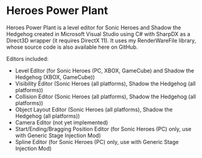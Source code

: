 # Heroes Power Plant
Heroes Power Plant is a level editor for Sonic Heroes and Shadow the Hedgehog created in Microsoft Visual Studio using C# with SharpDX as a Direct3D wrapper (it requires DirectX 11). It uses my RenderWareFile library, whose source code is also available here on GitHub.

Editors included:
*  Level Editor (for Sonic Heroes (PC, XBOX, GameCube) and Shadow the Hedgehog (XBOX, GameCube))
*  Visibility Editor (Sonic Heroes (all platforms), Shadow the Hedgehog (all platforms))
*  Collision Editor (Sonic Heroes (all platforms), Shadow the Hedgehog (all platforms))
*  Object Layout Editor (Sonic Heroes (all platforms), Shadow the Hedgehog (all platforms))
*  Camera Editor (not yet implemented)
*  Start/Ending/Bragging Position Editor (for Sonic Heroes (PC) only, use with Generic Stage Injection Mod)
*  Spline Editor (for Sonic Heroes (PC) only, use with Generic Stage Injection Mod)
